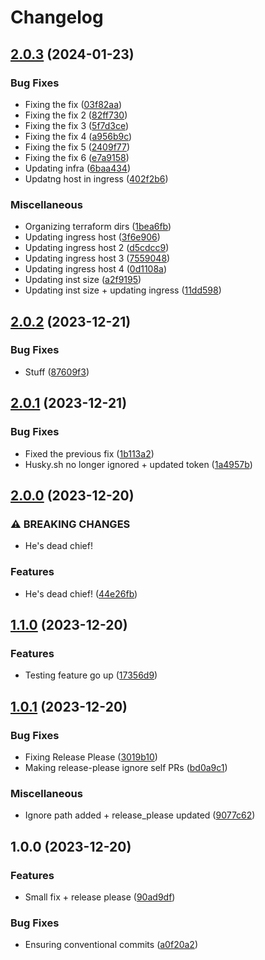 # Changelog

## [2.0.3](https://github.com/EAlainMG/CrashLikeRock/compare/v2.0.2...v2.0.3) (2024-01-23)


### Bug Fixes

* Fixing the fix ([03f82aa](https://github.com/EAlainMG/CrashLikeRock/commit/03f82aa52e5f1f59b0d4bb1d7925c09ffca25601))
* Fixing the fix 2 ([82ff730](https://github.com/EAlainMG/CrashLikeRock/commit/82ff73032058b063fdc0919cd3821d5a75788928))
* Fixing the fix 3 ([5f7d3ce](https://github.com/EAlainMG/CrashLikeRock/commit/5f7d3cee980a8d266bc34f35b1c638fd08edd16b))
* Fixing the fix 4 ([a956b9c](https://github.com/EAlainMG/CrashLikeRock/commit/a956b9cf1c0f6cd6fdfdd7803fe527f646b235de))
* Fixing the fix 5 ([2409f77](https://github.com/EAlainMG/CrashLikeRock/commit/2409f773b4db1edffee78b22dbf70e7272aed844))
* Fixing the fix 6 ([e7a9158](https://github.com/EAlainMG/CrashLikeRock/commit/e7a9158140a2104caaa2414ee67b08232315bab9))
* Updating infra ([6baa434](https://github.com/EAlainMG/CrashLikeRock/commit/6baa434f9c0b41b60f30a07b71deeb004bf885fe))
* Updatng host in ingress ([402f2b6](https://github.com/EAlainMG/CrashLikeRock/commit/402f2b6ee1ef182398ad69180cddbe2bcbd89d7b))


### Miscellaneous

* Organizing terraform dirs ([1bea6fb](https://github.com/EAlainMG/CrashLikeRock/commit/1bea6fb2af4595f8df026d3caacd58136a88a948))
* Updating ingress host ([3f6e906](https://github.com/EAlainMG/CrashLikeRock/commit/3f6e906d4207706301a9452879f88cee2a005cd3))
* Updating ingress host 2 ([d5cdcc9](https://github.com/EAlainMG/CrashLikeRock/commit/d5cdcc9139a168882a841ce47a16cce1dbe7b04a))
* Updating ingress host 3 ([7559048](https://github.com/EAlainMG/CrashLikeRock/commit/75590480899fab44eb6ab1c581710df90a380d1e))
* Updating ingress host 4 ([0d1108a](https://github.com/EAlainMG/CrashLikeRock/commit/0d1108adb30ca4c8c6f7d89c6991c11430914614))
* Updating inst size ([a2f9195](https://github.com/EAlainMG/CrashLikeRock/commit/a2f9195383df33697f8f412d7afe1918053fa56a))
* Updating inst size + updating ingress ([11dd598](https://github.com/EAlainMG/CrashLikeRock/commit/11dd5982ba5b923f4776072280f943fe728eef5c))

## [2.0.2](https://github.com/EAlainMG/CrashLikeRock/compare/v2.0.1...v2.0.2) (2023-12-21)


### Bug Fixes

* Stuff ([87609f3](https://github.com/EAlainMG/CrashLikeRock/commit/87609f35f8ecee8a36f2649ae28d9926cf9e6a02))

## [2.0.1](https://github.com/EAlainMG/CrashLikeRock/compare/v2.0.0...v2.0.1) (2023-12-21)


### Bug Fixes

* Fixed the previous fix ([1b113a2](https://github.com/EAlainMG/CrashLikeRock/commit/1b113a203d40e08f8f0f41a79223056bf8ce94b7))
* Husky.sh no longer ignored + updated token ([1a4957b](https://github.com/EAlainMG/CrashLikeRock/commit/1a4957b011f00ef7362248a5902c9ab9032a23ab))

## [2.0.0](https://github.com/EAlainMG/CrashLikeRock/compare/v1.1.0...v2.0.0) (2023-12-20)


### ⚠ BREAKING CHANGES

* He's dead chief!

### Features

* He's dead chief! ([44e26fb](https://github.com/EAlainMG/CrashLikeRock/commit/44e26fb6f38054c4f97c7c289c0bd98d1bafa51a))

## [1.1.0](https://github.com/EAlainMG/CrashLikeRock/compare/v1.0.1...v1.1.0) (2023-12-20)


### Features

* Testing feature go up ([17356d9](https://github.com/EAlainMG/CrashLikeRock/commit/17356d904217c9bad9bcfb7db3f3fb0ea9c8237c))

## [1.0.1](https://github.com/EAlainMG/CrashLikeRock/compare/v1.0.0...v1.0.1) (2023-12-20)


### Bug Fixes

* Fixing Release Please ([3019b10](https://github.com/EAlainMG/CrashLikeRock/commit/3019b1053cf8464fa321a73bf2c368e2dc1426f8))
* Making release-please ignore self PRs ([bd0a9c1](https://github.com/EAlainMG/CrashLikeRock/commit/bd0a9c1043a8ed50d1d5dd6727c46ef0ff87df53))


### Miscellaneous

* Ignore path added + release_please updated ([9077c62](https://github.com/EAlainMG/CrashLikeRock/commit/9077c62052921b793474e89b3b52f82ed825700b))

## 1.0.0 (2023-12-20)


### Features

* Small fix + release please ([90ad9df](https://github.com/EAlainMG/CrashLikeRock/commit/90ad9dfba8f8803e7409235e091afb77470087e7))


### Bug Fixes

* Ensuring conventional commits ([a0f20a2](https://github.com/EAlainMG/CrashLikeRock/commit/a0f20a20b98bfbe06123ddb2f155f3abb6bb3538))
